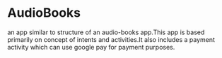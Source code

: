 # AudioBooks
an app similar to structure of an audio-books app.This app is based primarily on concept of intents and activities.It also includes a payment activity which can use google pay for payment purposes.
